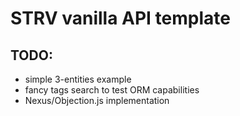 # STRV vanilla API template

## TODO:

- simple 3-entities example
- fancy tags search to test ORM capabilities
- Nexus/Objection.js implementation

